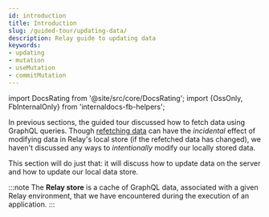 ```yaml
---
id: introduction
title: Introduction
slug: /guided-tour/updating-data/
description: Relay guide to updating data
keywords:
- updating
- mutation
- useMutation
- commitMutation
---
```


import DocsRating from '@site/src/core/DocsRating';
import {OssOnly, FbInternalOnly} from 'internaldocs-fb-helpers';

In previous sections, the guided tour discussed how to fetch data using GraphQL queries. Though [refetching data](../refetching/) can have the *incidental* effect of modifying data in Relay's local store (if the refetched data has changed), we haven't discussed any ways to *intentionally* modify our locally stored data.

This section will do just that: it will discuss how to update data on the server and how to update our local data store.

:::note
The **Relay store** is a cache of GraphQL data, associated with a given Relay environment, that we have encountered during the execution of an application.
:::

<DocsRating />
